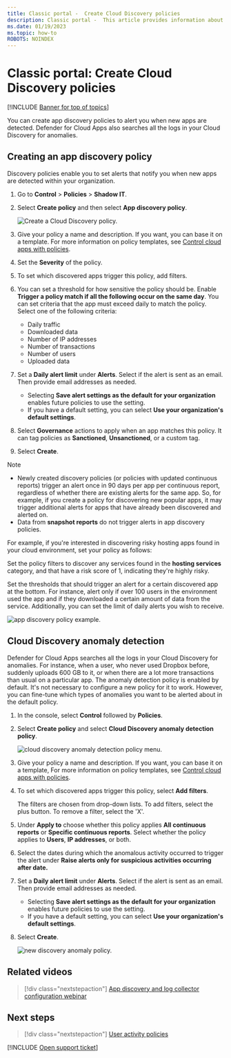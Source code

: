 ```yaml
---
title: Classic portal -  Create Cloud Discovery policies
description: Classic portal -  This article provides information about working with Cloud Discovery policies.
ms.date: 01/19/2023
ms.topic: how-to
ROBOTS: NOINDEX
---
```

# Classic portal: Create Cloud Discovery policies

[!INCLUDE [Banner for top of topics](includes/banner.md)]

You can create app discovery policies to alert you when new apps are detected. Defender for Cloud Apps also searches all the logs in your Cloud Discovery for anomalies.

## Creating an app discovery policy

Discovery policies enable you to set alerts that notify you when new apps are detected within your organization.

1. Go to **Control** > **Policies** > **Shadow IT**.

1. Select **Create policy** and then select **App discovery policy**.

    ![Create a Cloud Discovery policy.](media/classic-create-policy-from-shadow-it-tab.png)

1. Give your policy a name and description. If you want, you can base it on a template. For more information on policy templates, see [Control cloud apps with policies](control-cloud-apps-with-policies.md).

1. Set the **Severity** of the policy.

1. To set which discovered apps trigger this policy, add filters.

1. You can set a threshold for how sensitive the policy should be. Enable **Trigger a policy match if all the following occur on the same day**. You can set criteria that the app must exceed daily to match the policy. Select one of the following criteria:
    - Daily traffic
    - Downloaded data
    - Number of IP addresses
    - Number of transactions
    - Number of users
    - Uploaded data

1. Set a **Daily alert limit** under **Alerts**. Select if the alert is sent as an email. Then provide email addresses as needed.
    - Selecting **Save alert settings as the default for your organization** enables future policies to use the setting.
    - If you have a default setting, you can select **Use your organization's default settings**.

1. Select **Governance** actions to apply when an app matches this policy. It can tag policies as **Sanctioned**, **Unsanctioned**, or a custom tag.

1. Select **Create**.

> [!NOTE]
>
> - Newly created discovery policies (or policies with updated continuous reports) trigger an alert once in 90 days per app per continuous report, regardless of whether there are existing alerts for the same app. So, for example, if you create a policy for discovering new popular apps, it may trigger additional alerts for apps that have already been discovered and alerted on.
> - Data from **snapshot reports** do not trigger alerts in app discovery policies.

For example, if you're interested in discovering risky hosting apps found in your cloud environment, set your policy as follows:

Set the policy filters to discover any services found in the **hosting services** category, and that have a risk score of 1, indicating they're highly risky.

Set the thresholds that should trigger an alert for a certain discovered app at the bottom. For instance, alert only if over 100 users in the environment used the app and if they downloaded a certain amount of data from the service. Additionally, you can set the limit of daily alerts you wish to receive.

![app discovery policy example.](media/classic-app-discovery-policy-example.png "app discovery policy example")

## Cloud Discovery anomaly detection

Defender for Cloud Apps searches all the logs in your Cloud Discovery for anomalies. For instance, when a user, who never used Dropbox before, suddenly uploads 600 GB to it, or when there are a lot more transactions than usual on a particular app. The anomaly detection policy is enabled by default. It's not necessary to configure a new policy for it to work. However, you can fine-tune which types of anomalies you want to be alerted about in the default policy.

1. In the console, select **Control** followed by **Policies**.

1. Select **Create policy** and select **Cloud Discovery anomaly detection policy**.

    ![cloud discovery anomaly detection policy menu.](media/classic-cloud-discovery-anomaly-detection-policy-menu.png "cloud discovery anomaly detection policy menu")

1. Give your policy a name and description. If you want, you can base it on a template, For more information on policy templates, see [Control cloud apps with policies](control-cloud-apps-with-policies.md).

1. To set which discovered apps trigger this policy, select **Add filters**.

    The filters are chosen from drop-down lists. To add filters, select the plus button. To remove a filter, select the 'X'.

1. Under **Apply to** choose whether this policy applies **All continuous reports** or **Specific continuous reports**. Select whether the policy applies to **Users**, **IP addresses**, or both.

1. Select the dates during which the anomalous activity occurred to trigger the alert under **Raise alerts only for suspicious activities occurring after date.**

1. Set a **Daily alert limit** under **Alerts**. Select if the alert is sent as an email. Then provide email addresses as needed.
    - Selecting **Save alert settings as the default for your organization** enables future policies to use the setting.
    - If you have a default setting, you can select **Use your organization's default settings**.

1. Select **Create**.

    ![new discovery anomaly policy.](media/classic-new-discovery-anomaly-policy.png "new discovery anomaly policy")

## Related videos

> [!div class="nextstepaction"]
> [App discovery and log collector configuration webinar](webinars.md#on-demand-webinars)

## Next steps

> [!div class="nextstepaction"]
> [User activity policies](user-activity-policies.md)

[!INCLUDE [Open support ticket](includes/support.md)]
